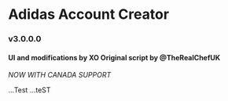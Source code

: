 # Adidas Account Creator
### v3.0.0.0
#### UI and modifications by XO Original script by @TheRealChefUK

*NOW WITH CANADA SUPPORT*

...Test
...teST
